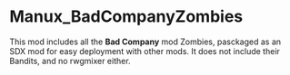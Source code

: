 # Manux_BadCompanyZombies
This mod includes all the **Bad Company** mod Zombies, pasckaged as an SDX mod for easy deployment with other mods.
It does not include their Bandits, and no rwgmixer either.

	
